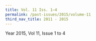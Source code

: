```yaml
---
title: Vol. 11 Iss. 1–4
permalink: /past-issues/2015/volume-11
third_nav_title: 2011 - 2015
---
```


Year 2015, Vol 11, Issue 1 to 4
